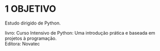 # 1 OBJETIVO

Estudo dirigido de Python.  

livro: Curso Intensivo de Python: Uma introdução prática e baseada em
projetos à programação.  
Editora: Novatec  

